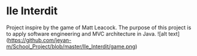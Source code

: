# Ile Interdit 

Project inspire by the game of Matt Leacock.
The purpose of this project is to apply software engineering and MVC architecture in Java.
![alt text] (https://github.com/jeyan-m/School_Project/blob/master/Ile_Interdit/game.png)
